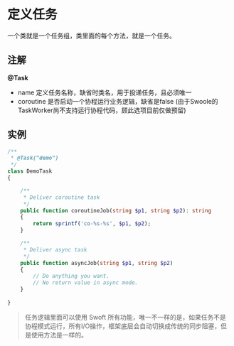# 定义任务

一个类就是一个任务组，类里面的每个方法，就是一个任务。


## 注解

**@Task**

- name 定义任务名称，缺省时类名，用于投递任务，且必须唯一
- coroutine 是否启动一个协程运行业务逻辑，缺省是false (由于Swoole的TaskWorker尚不支持运行协程代码，顾此选项目前仅做预留)


## 实例

```php
/**
 * @Task("demo")
 */
class DemoTask
{

    /**
     * Deliver coroutine task
     */
    public function coroutineJob(string $p1, string $p2): string
    {
        return sprintf('co-%s-%s', $p1, $p2);
    }

    /**
     * Deliver async task
     */
    public function asyncJob(string $p1, string $p2)
    {
        // Do anything you want.
        // No return value in async mode.
    }
    
}
```

> 任务逻辑里面可以使用 Swoft 所有功能，唯一不一样的是，如果任务不是协程模式运行，所有I/O操作，框架底层会自动切换成传统的同步阻塞，但是使用方法是一样的。
